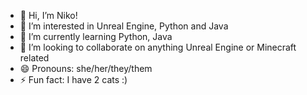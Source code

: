 - 👋 Hi, I’m Niko!
- 👀 I’m interested in Unreal Engine, Python and Java
- 🌱 I’m currently learning Python, Java
- 💞️ I’m looking to collaborate on anything Unreal Engine or Minecraft related
- 😄 Pronouns: she/her/they/them
- ⚡ Fun fact: I have 2 cats :)
